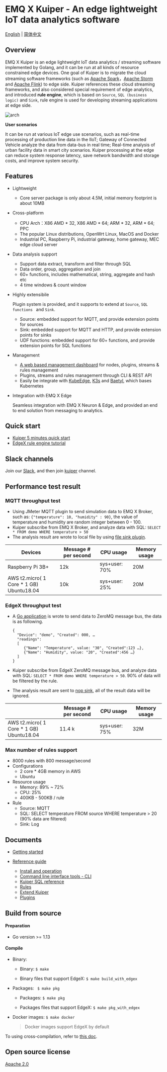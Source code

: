 # EMQ X Kuiper - An edge lightweight IoT data analytics software

[English](README.md) | [简体中文](README-CN.md)

## Overview

EMQ X Kuiper is an edge lightweight IoT data analytics / streaming software implemented by Golang, and it can be run at all kinds of resource constrained edge devices. One goal of Kuiper is to migrate the cloud streaming software frameworks (such as [Apache Spark](https://spark.apache.org)，[Apache Storm](https://storm.apache.org) and [Apache Flink](https://flink.apache.org)) to edge side.  Kuiper references these cloud streaming frameworks, and also considered special requirement of edge analytics, and introduced **rule engine**, which is based on ``Source``, ``SQL (business logic)`` and ``Sink``, rule engine is used for developing streaming applications at edge side.

![arch](docs/resources/arch.png)

**User scenarios**

It can be run at various IoT edge use scenarios, such as real-time processing of production line data in the IIoT; Gateway of Connected Vehicle analyze the data from data-bus in real time; Real-time analysis of urban facility data in smart city scenarios. Kuiper processing at the edge can reduce system response latency, save network bandwidth and storage costs, and improve system security.

## Features

- Lightweight

  - Core server package is only about 4.5M, initial memory footprint is about 10MB

- Cross-platform

  - CPU Arch：X86 AMD * 32, X86 AMD * 64; ARM * 32, ARM * 64; PPC
  - The popular Linux distributions, OpenWrt Linux, MacOS and Docker
  - Industrial PC, Raspberry Pi, industrial gateway, home gateway, MEC edge cloud server

- Data analysis support

  - Support data extract, transform and filter through SQL 
  - Data order, group, aggregation and join
  - 60+ functions, includes mathematical, string, aggregate and hash etc
  - 4 time windows & count window

- Highly extensibile 

  Plugin system is provided,  and it supports to extend at ``Source``, ``SQL functions `` and ``Sink``.

  - Source: embedded support for MQTT, and provide extension points for sources
  - Sink: embedded support for MQTT and HTTP, and provide extension points for sinks
  - UDF functions: embedded support for 60+ functions, and provide extension points for SQL functions

- Management

  - [A web based management dashboard](https://hub.docker.com/r/emqx/kuiper-manager) for nodes, plugins, streams & rules management
  - Plugins, streams and rules management through CLI & REST API
  - Easily be integrate with [KubeEdge](https://github.com/kubeedge/kubeedge), [K3s](https://github.com/rancher/k3s) and [Baetyl](https://github.com/baetyl/baetyl), which bases Kubernetes

- Integration with EMQ X Edge

  Seamless integration with EMQ X Neuron & Edge, and provided an end to end solution from messaging to analytics. 

## Quick start

- [Kuiper 5 minutes quick start](docs/en_US/quick_start_docker.md)
- [EdgeX rule engine tutorial](docs/en_US/edgex/edgex_rule_engine_tutorial.md)

## Slack channels
Join our [Slack](https://join.slack.com/t/emqx/shared_invite/zt-7xrracuf-GGdbNB1pARtaZKvv6IfTvw), and then join [kuiper](https://emqx.slack.com/archives/C0138SZP23Y) channel.

## Performance test result

### MQTT throughput test

- Using JMeter MQTT plugin to send simulation data to EMQ X Broker, such as: ``{"temperature": 10, "humidity" : 90}``, the value of temperature and humidity are random integer between 0 - 100.
- Kuiper subscribe from EMQ X Broker, and analyze data with SQL: ``SELECT * FROM demo WHERE temperature > 50 `` 
- The analysis result are wrote to local file by using [file sink plugin](docs/en_US/plugins/sinks/file.md).

| Devices                                        | Message # per second | CPU usage     | Memory usage |
| ---------------------------------------------- | -------------------- | ------------- | ------------ |
| Raspberry Pi 3B+                               | 12k                  | sys+user: 70% | 20M          |
| AWS t2.micro( 1 Core * 1 GB) <br />Ubuntu18.04 | 10k                  | sys+user: 25% | 20M          |

### EdgeX throughput test

- A [Go application](fvt_scripts/edgex/benchmark/pub.go) is wrote to send data to ZeroMQ message bus, the data is as following.

  ```
  {
    "Device": "demo", "Created": 000, …
    "readings": 
    [
       {"Name": "Temperature", value: "30", "Created":123 …},
       {"Name": "Humidity", value: "20", "Created":456 …}
    ]
  }
  ```

- Kuiper subscribe from EdgeX ZeroMQ message bus, and analyze data with SQL: ``SELECT * FROM demo WHERE temperature > 50``. 90% of data will be filtered by the rule.

- The analysis result are sent to [nop sink](docs/en_US/rules/sinks/nop.md), all of the result data will be ignored.

|                                                | Message # per second | CPU usage     | Memory usage |
| ---------------------------------------------- | -------------------- | ------------- | ------------ |
| AWS t2.micro( 1 Core * 1 GB) <br />Ubuntu18.04 | 11.4 k               | sys+user: 75% | 32M          |

### Max number of rules support

- 8000 rules with 800 message/second
- Configurations
  - 2 core * 4GB memory in AWS
  - Ubuntu
- Resource usage
  - Memory: 89% ~ 72%
  - CPU: 25%
  - 400KB - 500KB / rule
- Rule
  - Source: MQTT
  - SQL: SELECT temperature FROM source WHERE temperature > 20 (90% data are filtered) 
  - Sink: Log

## Documents

- [Getting started](docs/en_US/getting_started.md) 

- [Reference guide](docs/en_US/reference.md)
  - [Install and operation](docs/en_US/operation/overview.md)
  - [Command line interface tools - CLI](docs/en_US/cli/overview.md)
  - [Kuiper SQL reference](docs/en_US/sqls/overview.md)
  - [Rules](docs/en_US/rules/overview.md)
  - [Extend Kuiper](docs/en_US/extension/overview.md)
  - [Plugins](docs/en_US/plugins/overview.md)

## Build from source

#### Preparation

- Go version >= 1.13

#### Compile

+ Binary: 

  - Binary: `$ make`

  - Binary files that support EdgeX: `$ make build_with_edgex`

+ Packages: `` $ make pkg``

  - Packages: `$ make pkg`

  - Packages files that support EdgeX: `$ make pkg_with_edgex`

+ Docker images: `$ make docker`

  > Docker images support EdgeX by default

To using cross-compilation, refer to [this doc](docs/en_US/cross-compile.md).

## Open source license

[Apache 2.0](LICENSE)
